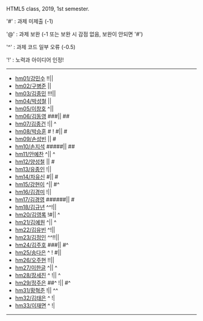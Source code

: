 HTML5 class, 2019, 1st semester.

'#' : 과제 미제출 (-1)

'@' : 과제 보완 (-1 또는 보완 시 감점 없음, 보완이 안되면 '#')

'^' : 과제 코드 일부 오류 (-0.5)

'!' : 노력과 아이디어 인정!

***
- [hm01/강민수](https://github.com/kangminsooKMS/hm01) !!|| 
- [hm02/구병준](https://github.com/GubyeongJun/hm02) ||
- [hm03/김종민](https://github.com/ghs1472/hm03) !!!||
- [hm04/박성철](https://github.com/parkseongcheol/hm04) ||
- [hm05/이창호](https://github.com/lchho96/hm05) ^||
- [hm06/김동영](https://github.com/badaral/hm06) ###|| ##
- [hm07/김종건](https://github.com/kjg9704/hm07) !|| ^
- [hm08/박승훈](https://github.com/wirrinomp12/hm08) # ! #|| #
- [hm09/손성빈](https://github.com/ijseongbin/hm09) || #
- [hm10/손지석](https://github.com/SonJiSeok8904/hm10) #####|| ##
- [hm11/안예찬](https://github.com/dksdpcks1/hm11) ^|| ^
- [hm12/양성철](https://github.com/YANGSUNGCHUL/hm12) || #
- [hm13/유종인](https://github.com/yujongin/hm13) !||
- [hm14/차유신](https://github.com/Usin96/hm14) #|| #
- [hm15/강현이](https://github.com/Hyeonyi9081/hm15) ^|| #^
- [hm16/김경미](https://github.com/kyungmi0120/hm16) !|| 
- [hm17/김경영](https://github.com/IjuHM17/hm17) ######|| #
- [hm18/김규년](https://github.com/kgn4746/hm18) ^^!||
- [hm20/김영록](https://github.com/septempeccatis/hm20) !#|| ^
- [hm21/김예원](https://github.com/yewon1621/hm21) ^|| ^
- [hm22/김유빈](https://github.com/kybb0709/hm22) ^!||
- [hm23/김정인](https://github.com/ruby723/hm23) ^^!!||
- [hm24/김주호](https://github.com/juhokim121/hm24) ###|| #^
- [hm25/송다은](https://github.com/daeun99/hm25) ^ ! #||
- [hm26/오주현](https://github.com/wngus0317/hm26) !!||
- [hm27/이한글](https://github.com/hangle9449/hm27) ^|| ^
- [hm28/장세진](https://github.com/sejin573/hm28) ^ !|| ^
- [hm29/정주은](https://github.com/jueun111/hm29) ##^ !|| #^
- [hm31/황혁준](https://github.com/FL08/HM31) !|| ^^
- [hm32/김태은](https://github.com/appekm/hm32) ^ !|
- [hm33/이재면](https://github.com/JaeMyeon/hm33) ^ !| 
***

